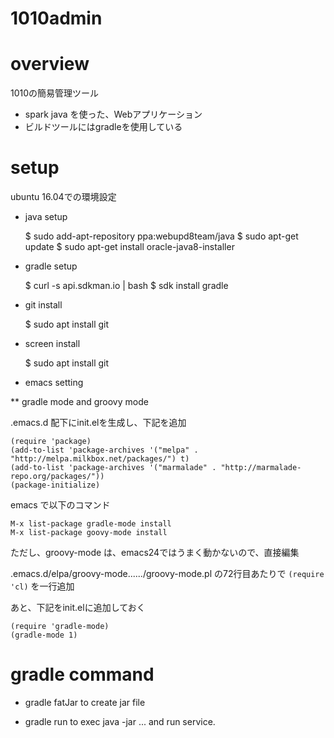 1010admin
=========

# overview

1010の簡易管理ツール

* spark java を使った、Webアプリケーション
* ビルドツールにはgradleを使用している

# setup

ubuntu 16.04での環境設定

* java setup

    $ sudo add-apt-repository ppa:webupd8team/java
    $ sudo apt-get update
    $ sudo apt-get install oracle-java8-installer

* gradle setup

    $ curl -s api.sdkman.io | bash
    $ sdk install gradle

* git install

    $ sudo apt install git

* screen install

    $ sudo apt install git

* emacs setting

** gradle mode and groovy mode

.emacs.d 配下にinit.elを生成し、下記を追加

    (require 'package)
    (add-to-list 'package-archives '("melpa" . "http://melpa.milkbox.net/packages/") t)
    (add-to-list 'package-archives '("marmalade" . "http://marmalade-repo.org/packages/"))
    (package-initialize)

emacs で以下のコマンド

    M-x list-package gradle-mode install
    M-x list-package goovy-mode install

ただし、groovy-mode は、emacs24ではうまく動かないので、直接編集

.emacs.d/elpa/groovy-mode....../groovy-mode.pl の72行目あたりで
`(require 'cl)`
を一行追加

あと、下記をinit.elに追加しておく

    (require 'gradle-mode)
    (gradle-mode 1)

# gradle command 

* gradle fatJar to create jar file

* gradle run to exec java -jar ... and run service.
